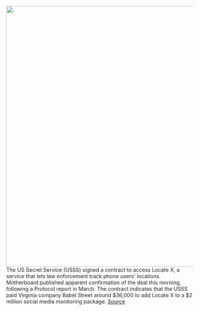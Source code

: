 <img src='https://cdn.vox-cdn.com/thumbor/qYIRQHu0tcDrgKKGwEkH57_vAWA=/0x0:2040x1360/1200x800/filters:focal(857x517:1183x843)/cdn.vox-cdn.com/uploads/chorus_image/image/67214826/bfarsace_120612_3970_0005.0.jpg' width='700px' /><br/>
The US Secret Service (USSS) signed a contract to access Locate X, a service that lets law enforcement track phone users' locations. Motherboard published apparent confirmation of the deal this morning, following a Protocol report in March. The contract indicates that the USSS paid Virginia company Babel Street around $36,000 to add Locate X to a $2 million social media monitoring package.
<a href='https://www.theverge.com/2020/8/17/21371886/secret-service-usss-locate-x-babel-street-foia-contract-report'> Source <a/>